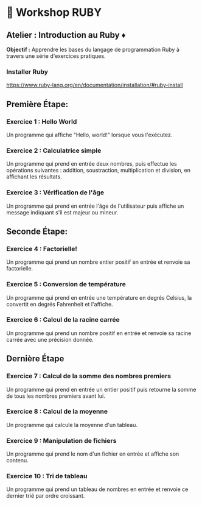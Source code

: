 # :rocket: Workshop RUBY
## Atelier : Introduction au Ruby ♦️

**Objectif :** Apprendre les bases du langage de programmation Ruby à travers une série d'exercices pratiques.

### Installer Ruby

https://www.ruby-lang.org/en/documentation/installation/#ruby-install

## Première Étape:

### Exercice 1 : Hello World

Un programme qui affiche "Hello, world!" lorsque vous l'exécutez.

### Exercice 2 : Calculatrice simple

Un programme qui prend en entrée deux nombres, puis effectue les opérations suivantes : addition, soustraction, multiplication et division, en affichant les résultats.

### Exercice 3 : Vérification de l'âge

Un programme qui prend en entrée l'âge de l'utilisateur puis affiche un message indiquant s'il est majeur ou mineur.

## Seconde Étape:

### Exercice 4 : Factorielle!

Un programme qui prend un nombre entier positif en entrée et renvoie sa factorielle.

### Exercice 5 : Conversion de température

Un programme qui prend en entrée une température en degrés Celsius, la convertit en degrés Fahrenheit et l'affiche.

### Exercice 6 : Calcul de la racine carrée

Un programme qui prend un nombre positif en entrée et renvoie sa racine carrée avec une précision donnée.

## Dernière Étape

### Exercice 7 : Calcul de la somme des nombres premiers

Un programme qui prend en entrée un entier positif puis retourne la somme de tous les nombres premiers avant lui.

### Exercice 8 : Calcul de la moyenne

Un programme qui calcule la moyenne d'un tableau.

### Exercice 9 : Manipulation de fichiers

Un programme qui prend le nom d'un fichier en entrée et affiche son contenu.

### Exercice 10 : Tri de tableau

Un programme qui prend un tableau de nombres en entrée et renvoie ce dernier trié par ordre croissant.
